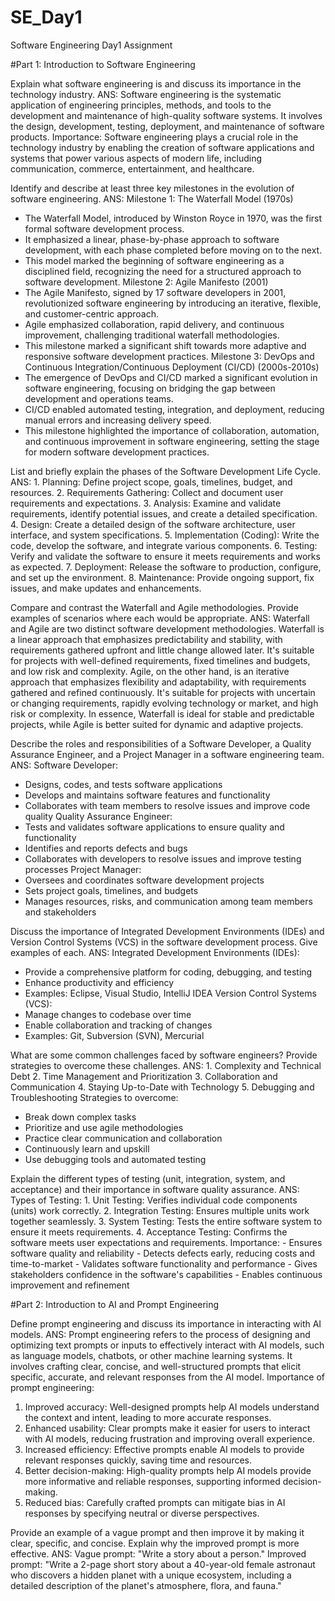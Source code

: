# SE_Day1
Software Engineering Day1 Assignment

#Part 1: Introduction to Software Engineering

Explain what software engineering is and discuss its importance in the technology industry.
ANS: Software engineering is the systematic application of engineering principles, methods, and tools to the development and maintenance of high-quality software systems. It involves the design, development, testing, deployment, and maintenance of software products. 
Importance: Software engineering plays a crucial role in the technology industry by enabling the creation of software applications and systems that power various aspects of modern life, including communication, commerce, entertainment, and healthcare.

Identify and describe at least three key milestones in the evolution of software engineering.
ANS: Milestone 1: The Waterfall Model (1970s)
- The Waterfall Model, introduced by Winston Royce in 1970, was the first formal software development process.
- It emphasized a linear, phase-by-phase approach to software development, with each phase completed before moving on to the next.
- This model marked the beginning of software engineering as a disciplined field, recognizing the need for a structured approach to software development.
Milestone 2: Agile Manifesto (2001)
- The Agile Manifesto, signed by 17 software developers in 2001, revolutionized software engineering by introducing an iterative, flexible, and customer-centric approach.
- Agile emphasized collaboration, rapid delivery, and continuous improvement, challenging traditional waterfall methodologies.
- This milestone marked a significant shift towards more adaptive and responsive software development practices.
Milestone 3: DevOps and Continuous Integration/Continuous Deployment (CI/CD) (2000s-2010s)
- The emergence of DevOps and CI/CD marked a significant evolution in software engineering, focusing on bridging the gap between development and operations teams.
- CI/CD enabled automated testing, integration, and deployment, reducing manual errors and increasing delivery speed.
- This milestone highlighted the importance of collaboration, automation, and continuous improvement in software engineering, setting the stage for modern software development practices.

List and briefly explain the phases of the Software Development Life Cycle.
ANS: 1. Planning: Define project scope, goals, timelines, budget, and resources.
     2. Requirements Gathering: Collect and document user requirements and expectations.
     3. Analysis: Examine and validate requirements, identify potential issues, and create a detailed specification.
     4. Design: Create a detailed design of the software architecture, user interface, and system specifications.
     5. Implementation (Coding): Write the code, develop the software, and integrate various components.
     6. Testing: Verify and validate the software to ensure it meets requirements and works as expected.
     7. Deployment: Release the software to production, configure, and set up the environment.
     8. Maintenance: Provide ongoing support, fix issues, and make updates and enhancements.

Compare and contrast the Waterfall and Agile methodologies. Provide examples of scenarios where each would be appropriate.
ANS: Waterfall and Agile are two distinct software development methodologies. Waterfall is a linear approach that emphasizes predictability and stability, with requirements gathered upfront and little change allowed later. It's suitable for projects with well-defined requirements, fixed timelines and budgets, and low risk and complexity. Agile, on the other hand, is an iterative approach that emphasizes flexibility and adaptability, with requirements gathered and refined continuously. It's suitable for projects with uncertain or changing requirements, rapidly evolving technology or market, and high risk or complexity. In essence, Waterfall is ideal for stable and predictable projects, while Agile is better suited for dynamic and adaptive projects. 


Describe the roles and responsibilities of a Software Developer, a Quality Assurance Engineer, and a Project Manager in a software engineering team.
ANS: Software Developer:
- Designs, codes, and tests software applications
- Develops and maintains software features and functionality
- Collaborates with team members to resolve issues and improve code quality
Quality Assurance Engineer:
- Tests and validates software applications to ensure quality and functionality
- Identifies and reports defects and bugs
- Collaborates with developers to resolve issues and improve testing processes
Project Manager:
- Oversees and coordinates software development projects
- Sets project goals, timelines, and budgets
- Manages resources, risks, and communication among team members and stakeholders

Discuss the importance of Integrated Development Environments (IDEs) and Version Control Systems (VCS) in the software development process. Give examples of each.
ANS: Integrated Development Environments (IDEs):
- Provide a comprehensive platform for coding, debugging, and testing
- Enhance productivity and efficiency
- Examples: Eclipse, Visual Studio, IntelliJ IDEA
Version Control Systems (VCS):
- Manage changes to codebase over time
- Enable collaboration and tracking of changes
- Examples: Git, Subversion (SVN), Mercurial

What are some common challenges faced by software engineers? Provide strategies to overcome these challenges.
ANS: 1. Complexity and Technical Debt
     2. Time Management and Prioritization
     3. Collaboration and Communication
     4. Staying Up-to-Date with Technology
     5. Debugging and Troubleshooting
Strategies to overcome:
- Break down complex tasks
- Prioritize and use agile methodologies
- Practice clear communication and collaboration
- Continuously learn and upskill
- Use debugging tools and automated testing

Explain the different types of testing (unit, integration, system, and acceptance) and their importance in software quality assurance.
ANS: Types of Testing:
     1. Unit Testing: Verifies individual code components (units) work correctly.
     2. Integration Testing: Ensures multiple units work together seamlessly.
     3. System Testing: Tests the entire software system to ensure it meets requirements.
     4. Acceptance Testing: Confirms the software meets user expectations and requirements.
     Importance:
     - Ensures software quality and reliability
     - Detects defects early, reducing costs and time-to-market
     - Validates software functionality and performance
     - Gives stakeholders confidence in the software's capabilities
     - Enables continuous improvement and refinement


#Part 2: Introduction to AI and Prompt Engineering

Define prompt engineering and discuss its importance in interacting with AI models.
ANS: Prompt engineering refers to the process of designing and optimizing text prompts or inputs to effectively interact with AI models, such as language models, chatbots, or other machine learning systems. It involves crafting clear, concise, and well-structured prompts that elicit specific, accurate, and relevant responses from the AI model.
Importance of prompt engineering:
1. Improved accuracy: Well-designed prompts help AI models understand the context and intent, leading to more accurate responses.
2. Enhanced usability: Clear prompts make it easier for users to interact with AI models, reducing frustration and improving overall experience.
3. Increased efficiency: Effective prompts enable AI models to provide relevant responses quickly, saving time and resources.
4. Better decision-making: High-quality prompts help AI models provide more informative and reliable responses, supporting informed decision-making.
5. Reduced bias: Carefully crafted prompts can mitigate bias in AI responses by specifying neutral or diverse perspectives.

Provide an example of a vague prompt and then improve it by making it clear, specific, and concise. Explain why the improved prompt is more effective.
ANS: 
Vague prompt:
"Write a story about a person."
Improved prompt:
"Write a 2-page short story about a 40-year-old female astronaut who discovers a hidden planet with a unique ecosystem, including a detailed description of the planet's atmosphere, flora, and fauna."
